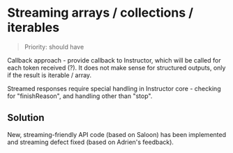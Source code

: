 # Streaming arrays / collections / iterables

> Priority: should have

Callback approach - provide callback to Instructor, which will be called for each
token received (?). It does not make sense for structured outputs, only if the result
is iterable / array.

Streamed responses require special handling in Instructor core - checking for "finishReason",
and handling other than "stop".

## Solution

New, streaming-friendly API code (based on Saloon) has been implemented and streaming
defect fixed (based on Adrien's feedback).
